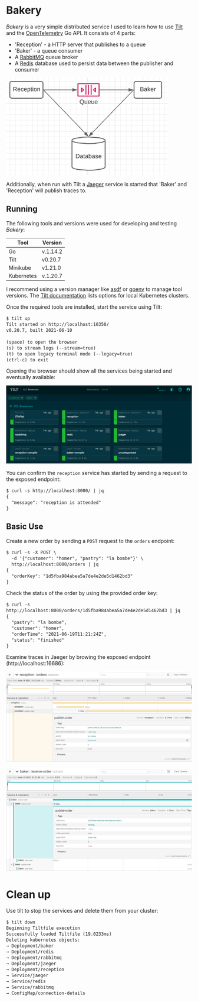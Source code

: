 # Bakery

_Bakery_ is a very simple distributed service I used to learn how to use [Tilt](https://tilt.dev/) and the [OpenTelemetry](https://opentelemetry.io/) Go API.  It consists of 4 parts:  
* 'Reception' - a HTTP server that publishes to a queue  
* 'Baker' - a queue consumer  
* A [RabbitMQ](https://rabbitmq.com/) queue broker  
* A [Redis](https://redis.io/) database used to persist data between the publisher and consumer  

![Basic architecture diagram showing 'reception' using a publishing to a queue and using a database and 'baker' consuming from the queue and using the same database](doc/img/overview.png)

Additionally, when run with Tilt a [Jaeger](https://www.jaegertracing.io/) service is started that 'Baker' and 'Reception' will publish traces to.

## Running  

The following tools and versions were used for developing and testing _Bakery_:

| Tool | Version |
|------|---------|
| Go | v.1.14.2 |
| Tilt | v0.20.7 |  
| Minikube | v1.21.0 |
| Kubernetes | v.1.20.7 |

I recommend using a version manager like [asdf](https://github.com/asdf-vm/asdf) or [goenv](https://github.com/syndbg/goenv) to manage tool versions. The [Tilt documentation](https://docs.tilt.dev/choosing_clusters.html) lists options for local Kubernetes clusters.

Once the required tools are installed, start the service using Tilt:  

```
$ tilt up
Tilt started on http://localhost:10350/
v0.20.7, built 2021-06-10

(space) to open the browser
(s) to stream logs (--stream=true)
(t) to open legacy terminal mode (--legacy=true)
(ctrl-c) to exit
```

Opening the browser should show all the services being started and eventually available:  

![Tilt browser with services started](doc/img/tilt.png)

You can confirm the `reception` service has started by sending a request to the exposed endpoint:

```
$ curl -s http://localhost:8000/ | jq
{
  "message": "reception is attended"
}
```

## Basic Use

Create a new order by sending a `POST` request to the `orders` endpoint:

```
$ curl -s -X POST \
  -d '{"customer": "homer", "pastry": "la bombe"}' \
  http://localhost:8000/orders | jq
{
  "orderKey": "1d5fba984abea5a7de4e2de5d1462bd3"
}
```

Check the status of the order by using the provided order key:

```
$ curl -s http://localhost:8000/orders/1d5fba984abea5a7de4e2de5d1462bd3 | jq
{
  "pastry": "la bombe",
  "customer": "homer",
  "orderTime": "2021-06-19T11:21:24Z",
  "status": "finished"
}
```

Examine traces in Jaeger by browing the exposed endpoint (http://localhost:16686):

![Jaeger UI showing a trace of the 'reception' service](doc/img/jaeger-reception.png)

![Jarger UI showing a trace of the 'baker' service](doc/img/jaeger-baker.png)

# Clean up

Use tilt to stop the services and delete them from your cluster:  

```
$ tilt down
Beginning Tiltfile execution
Successfully loaded Tiltfile (19.0233ms)
Deleting kubernetes objects:
→ Deployment/baker
→ Deployment/redis
→ Deployment/rabbitmq
→ Deployment/jaeger
→ Deployment/reception
→ Service/jaeger
→ Service/redis
→ Service/rabbitmq
→ ConfigMap/connection-details
```